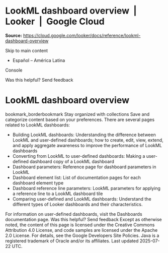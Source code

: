 # LookML dashboard overview  |  Looker  |  Google Cloud

**Source:** https://cloud.google.com/looker/docs/reference/lookml-dashboard-overview

Skip to main content 
  * Español – América Latina

Console 




Was this helpful?
Send feedback 
#  LookML dashboard overview
bookmark_borderbookmark Stay organized with collections  Save and categorize content based on your preferences.
There are several pages related to LookML dashboards:
  * Building LookML dashboards: Understanding the difference between LookML and user-defined dashboards; how to create, edit, view, extend, and apply aggregate awareness to improve the performance of LookML dashboards
  * Converting from LookML to user-defined dashboards: Making a user-defined dashboard copy of a LookML dashboard
  * Dashboard parameters: Reference page for dashboard parameters in LookML
  * Dashboard element list: List of documentation pages for each dashboard element type
  * Dashboard reference line parameters: LookML parameters for applying a reference line to a LookML dashboard tile
  * Comparing user-defined and LookML dashboards: Understand the different types of Looker dashboards and their characteristics.


For information on user-defined dashboards, visit the Dashboards documentation page.
Was this helpful?
Send feedback 
Except as otherwise noted, the content of this page is licensed under the Creative Commons Attribution 4.0 License, and code samples are licensed under the Apache 2.0 License. For details, see the Google Developers Site Policies. Java is a registered trademark of Oracle and/or its affiliates.
Last updated 2025-07-22 UTC.


